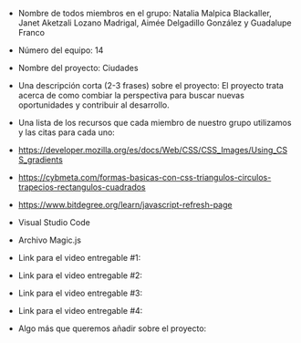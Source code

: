 - Nombre de todos miembros en el grupo: Natalia	Malpica Blackaller, Janet Aketzali	Lozano Madrigal, Aimée	Delgadillo González y Guadalupe	Franco

- Número del equipo: 14

- Nombre del proyecto: Ciudades

- Una descripción corta (2-3 frases) sobre el proyecto: El proyecto trata acerca de como combiar la perspectiva para buscar nuevas oportunidades y contribuir al desarrollo.

- Una lista de los recursos que cada miembro de nuestro grupo utilizamos y las citas para cada uno:
- https://developer.mozilla.org/es/docs/Web/CSS/CSS_Images/Using_CSS_gradients
- https://cybmeta.com/formas-basicas-con-css-triangulos-circulos-trapecios-rectangulos-cuadrados
- https://www.bitdegree.org/learn/javascript-refresh-page
- Visual Studio Code
- Archivo Magic.js

- Link para el video entregable #1:

- Link para el video entregable #2:

- Link para el video entregable #3:

- Link para el video entregable #4:

- Algo más que queremos añadir sobre el proyecto:
